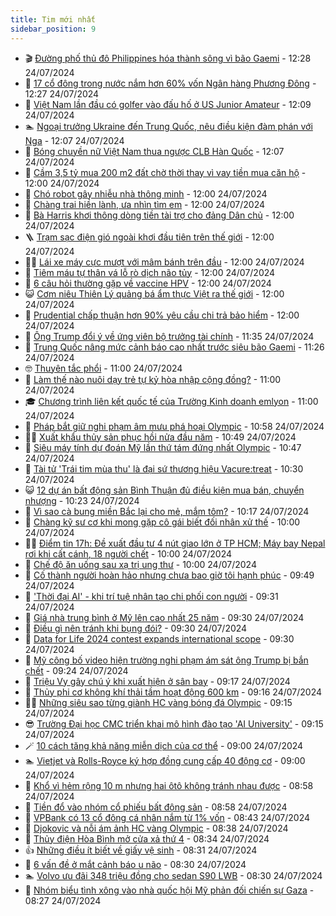 ```yaml
---
title: Tim mới nhất
sidebar_position: 9
---
```


<!-- vnexpress-tin-moi-nhat:START -->
- 🎬 [Đường phố thủ đô Philippines hóa thành sông vì bão Gaemi](https://vnexpress.net/duong-pho-thu-do-philippines-hoa-thanh-song-vi-bao-gaemi-4773705.html) - 12:28 24/07/2024
- 🐎 [17 cổ đông trong nước nắm hơn 60% vốn Ngân hàng Phương Đông](https://vnexpress.net/17-co-dong-trong-nuoc-nam-hon-60-von-ngan-hang-phuong-dong-4773795.html) - 12:27 24/07/2024
- 🦍 [Việt Nam lần đầu có golfer vào đấu hố ở US Junior Amateur](https://vnexpress.net/viet-nam-lan-dau-co-golfer-vao-dau-ho-o-us-junior-amateur-4773811.html) - 12:09 24/07/2024
- 🏊 [Ngoại trưởng Ukraine đến Trung Quốc, nêu điều kiện đàm phán với Nga](https://vnexpress.net/ngoai-truong-ukraine-den-trung-quoc-neu-dieu-kien-dam-phan-voi-nga-4773794.html) - 12:07 24/07/2024
- 🎊 [Bóng chuyền nữ Việt Nam thua ngược CLB Hàn Quốc](https://vnexpress.net/bong-chuyen-nu-viet-nam-thua-nguoc-clb-han-quoc-4773809.html) - 12:07 24/07/2024
- 🎃 [Cầm 3,5 tỷ mua 200 m2 đất chờ thời thay vì vay tiền mua căn hộ](https://vnexpress.net/cam-3-5-ty-mua-200-m2-dat-cho-thoi-thay-vi-vay-tien-mua-can-ho-4773788.html) - 12:00 24/07/2024
- 🧰 [Chó robot gây nhiễu nhà thông minh](https://vnexpress.net/cho-robot-gay-nhieu-nha-thong-minh-4773699.html) - 12:00 24/07/2024
- 🔭 [Chàng trai hiền lành, ưa nhìn tìm em](https://vnexpress.net/chang-trai-hien-lanh-ua-nhin-tim-em-4773526.html) - 12:00 24/07/2024
- 🫶 [Bà Harris khơi thông dòng tiền tài trợ cho đảng Dân chủ](https://vnexpress.net/ba-harris-khoi-thong-dong-tien-tai-tro-cho-dang-dan-chu-4773507.html) - 12:00 24/07/2024
- 🪜 [Trạm sạc điện gió ngoài khơi đầu tiên trên thế giới](https://vnexpress.net/tram-sac-dien-gio-ngoai-khoi-dau-tien-tren-the-gioi-4773506.html) - 12:00 24/07/2024
- 👨‍🏫 [Lái xe máy cực mượt với mâm bánh trên đầu](https://vnexpress.net/lai-xe-may-cuc-muot-voi-mam-banh-tren-dau-4771602.html) - 12:00 24/07/2024
- 🎊 [Tiêm máu tự thân vá lỗ rò dịch não tủy](https://vnexpress.net/tiem-mau-tu-than-va-lo-ro-dich-nao-tuy-4773782.html) - 12:00 24/07/2024
- 🎊 [6 câu hỏi thường gặp về vaccine HPV](https://vnexpress.net/6-cau-hoi-thuong-gap-ve-vaccine-hpv-4773753.html) - 12:00 24/07/2024
- 😺 [Cơm niêu Thiên Lý quảng bá ẩm thực Việt ra thế giới](https://vnexpress.net/com-nieu-thien-ly-quang-ba-am-thuc-viet-ra-the-gioi-4773262.html) - 12:00 24/07/2024
- 🐘 [Prudential chấp thuận hơn 90% yêu cầu chi trả bảo hiểm](https://vnexpress.net/prudential-chap-thuan-hon-90-yeu-cau-chi-tra-bao-hiem-4767434.html) - 12:00 24/07/2024
- 🌁 [Ông Trump đổi ý về ứng viên bộ trưởng tài chính](https://vnexpress.net/ong-trump-doi-y-ve-ung-vien-bo-truong-tai-chinh-4773770.html) - 11:35 24/07/2024
- 🐲 [Trung Quốc nâng mức cảnh báo cao nhất trước siêu bão Gaemi](https://vnexpress.net/trung-quoc-nang-muc-canh-bao-cao-nhat-truoc-sieu-bao-gaemi-4773779.html) - 11:26 24/07/2024
- 🤓 [Thuyên tắc phổi](https://vnexpress.net/thuyen-tac-phoi-4773702.html) - 11:00 24/07/2024
- 💪 [Làm thế nào nuôi dạy trẻ tự kỷ hòa nhập cộng đồng?](https://vnexpress.net/lam-the-nao-nuoi-day-tre-tu-ky-hoa-nhap-cong-dong-4773656.html) - 11:00 24/07/2024
- 🎓 [Chương trình liên kết quốc tế của Trường Kinh doanh emlyon](https://vnexpress.net/chuong-trinh-lien-ket-quoc-te-cua-truong-kinh-doanh-emlyon-4772936.html) - 11:00 24/07/2024
- 🫣 [Pháp bắt giữ nghi phạm âm mưu phá hoại Olympic](https://vnexpress.net/phap-bat-giu-nghi-pham-am-muu-pha-hoai-olympic-4773747.html) - 10:58 24/07/2024
- 🧑‍💻 [Xuất khẩu thủy sản phục hồi nửa đầu năm](https://vnexpress.net/xuat-khau-thuy-san-phuc-hoi-nua-dau-nam-4773758.html) - 10:49 24/07/2024
- 🐲 [Siêu máy tính dự đoán Mỹ lần thứ tám đứng nhất Olympic](https://vnexpress.net/sieu-may-tinh-du-doan-my-lan-thu-tam-dung-nhat-olympic-4773778.html) - 10:47 24/07/2024
- 🌝 [Tài tử &#39;Trái tim mùa thu&#39; là đại sứ thương hiệu Vacure:treat](https://vnexpress.net/tai-tu-trai-tim-mua-thu-la-dai-su-thuong-hieu-vacure-treat-4772795.html) - 10:30 24/07/2024
- 😺 [12 dự án bất động sản Bình Thuận đủ điều kiện mua bán, chuyển nhượng](https://vnexpress.net/12-du-an-bat-dong-san-binh-thuan-du-dieu-kien-mua-ban-chuyen-nhuong-4773674.html) - 10:23 24/07/2024
- 🐎 [Vì sao cà bung miền Bắc lại cho mẻ, mắm tôm?](https://vnexpress.net/vi-sao-ca-bung-mien-bac-lai-cho-me-mam-tom-4773766.html) - 10:17 24/07/2024
- 🎡 [Chàng kỹ sư cơ khi mong gặp cô gái biết đối nhân xử thế](https://vnexpress.net/chang-ky-su-co-khi-mong-gap-co-gai-biet-doi-nhan-xu-the-4773524.html) - 10:00 24/07/2024
- 👨‍🏫 [Điểm tin 17h: Đề xuất đầu tư 4 nút giao lớn ở TP HCM; Máy bay Nepal rơi khi cất cánh, 18 người chết](https://vnexpress.net/diem-tin-17h-de-xuat-dau-tu-4-nut-giao-lon-o-tp-hcm-may-bay-nepal-roi-khi-cat-canh-18-nguoi-chet-4773783.html) - 10:00 24/07/2024
- 🦆 [Chế độ ăn uống sau xạ trị ung thư](https://vnexpress.net/che-do-an-uong-sau-xa-tri-ung-thu-4773746.html) - 10:00 24/07/2024
- 🚦 [Cố thành người hoàn hảo nhưng chưa bao giờ tôi hạnh phúc](https://vnexpress.net/co-thanh-nguoi-hoan-hao-nhung-chua-bao-gio-toi-hanh-phuc-4773743.html) - 09:49 24/07/2024
- 💫 [&#39;Thời đại AI&#39; - khi trí tuệ nhân tạo chi phối con người](https://vnexpress.net/thoi-dai-ai-khi-tri-tue-nhan-tao-chi-phoi-con-nguoi-4773391.html) - 09:31 24/07/2024
- 🎉 [Giá nhà trung bình ở Mỹ lên cao nhất 25 năm](https://vnexpress.net/gia-nha-trung-binh-o-my-len-cao-nhat-25-nam-4773708.html) - 09:30 24/07/2024
- 🌋 [Điều gì nên tránh khi bụng đói?](https://vnexpress.net/dieu-gi-nen-tranh-khi-bung-doi-4773651.html) - 09:30 24/07/2024
- 🤖 [Data for Life 2024 contest expands international scope](https://vnexpress.net/data-for-life-2024-contest-expands-international-scope-4772814.html) - 09:30 24/07/2024
- 🦏 [Mỹ công bố video hiện trường nghi phạm ám sát ông Trump bị bắn chết](https://vnexpress.net/my-cong-bo-video-hien-truong-nghi-pham-am-sat-ong-trump-bi-ban-chet-4773595.html) - 09:24 24/07/2024
- 🦩 [Triệu Vy gây chú ý khi xuất hiện ở sân bay](https://vnexpress.net/trieu-vy-gay-chu-y-khi-xuat-hien-o-san-bay-4773751.html) - 09:17 24/07/2024
- 👺 [Thủy phi cơ không khí thải tầm hoạt động 600 km](https://vnexpress.net/thuy-phi-co-khong-khi-thai-tam-hoat-dong-600-km-4773112.html) - 09:16 24/07/2024
- 🧑‍🏫 [Những siêu sao từng giành HC vàng bóng đá Olympic](https://vnexpress.net/nhung-sieu-sao-tung-gianh-hc-vang-bong-da-olympic-4773732.html) - 09:15 24/07/2024
- 😎 [Trường Đại học CMC triển khai mô hình đào tạo &#39;AI University&#39;](https://vnexpress.net/truong-dai-hoc-cmc-trien-khai-mo-hinh-dao-tao-ai-university-4773637.html) - 09:15 24/07/2024
- 🪄 [10 cách tăng khả năng miễn dịch của cơ thể](https://vnexpress.net/10-cach-tang-kha-nang-mien-dich-cua-co-the-4773738.html) - 09:00 24/07/2024
- 🏊 [Vietjet và Rolls-Royce ký hợp đồng cung cấp 40 động cơ](https://vnexpress.net/vietjet-va-rolls-royce-ky-hop-dong-cung-cap-40-dong-co-4773709.html) - 09:00 24/07/2024
- 💃 [Khổ vì hẻm rộng 10 m nhưng hai ôtô không tránh nhau được](https://vnexpress.net/kho-vi-hem-rong-10-m-nhung-hai-oto-khong-tranh-nhau-duoc-4773720.html) - 08:58 24/07/2024
- 🦆 [Tiền đổ vào nhóm cổ phiếu bất động sản](https://vnexpress.net/tien-do-vao-nhom-co-phieu-bat-dong-san-4773755.html) - 08:58 24/07/2024
- 🎊 [VPBank có 13 cổ đông cá nhân nắm từ 1% vốn](https://vnexpress.net/nhom-co-dong-lien-quan-chu-tich-vpbank-nam-hon-33-von-ngan-hang-4773696.html) - 08:43 24/07/2024
- 👺 [Djokovic và nỗi ám ảnh HC vàng Olympic](https://vnexpress.net/djokovic-va-noi-am-anh-hc-vang-olympic-4773741.html) - 08:38 24/07/2024
- 🎡 [Thủy điện Hòa Bình mở cửa xả thứ 4](https://vnexpress.net/thuy-dien-hoa-binh-mo-cua-xa-thu-4-4773718.html) - 08:34 24/07/2024
- 👍 [Những điều ít biết về giấy vệ sinh](https://vnexpress.net/nhung-dieu-it-biet-ve-giay-ve-sinh-4772042.html) - 08:31 24/07/2024
- 🐎 [6 vấn đề ở mắt cảnh báo u não](https://vnexpress.net/6-van-de-o-mat-canh-bao-u-nao-4773598.html) - 08:30 24/07/2024
- 🏊 [Volvo ưu đãi 348 triệu đồng cho sedan S90 LWB](https://vnexpress.net/volvo-uu-dai-348-trieu-dong-cho-sedan-s90-lwb-4773594.html) - 08:30 24/07/2024
- 🦩 [Nhóm biểu tình xông vào nhà quốc hội Mỹ phản đối chiến sự Gaza](https://vnexpress.net/nhom-bieu-tinh-xong-vao-nha-quoc-hoi-my-phan-doi-chien-su-gaza-4773649.html) - 08:27 24/07/2024<!-- vnexpress-tin-moi-nhat:END -->
